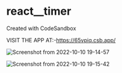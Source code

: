 # react__timer
Created with CodeSandbox


VISIT THE APP AT:-https://65vpiq.csb.app/


![Screenshot from 2022-10-10 19-14-57](https://user-images.githubusercontent.com/73746406/194880906-568c4b45-c6fd-40f7-8f6a-3f04993fa3c2.png)

![Screenshot from 2022-10-10 19-15-42](https://user-images.githubusercontent.com/73746406/194880897-58bc9668-5a00-4750-9879-6febb80397c8.png)

